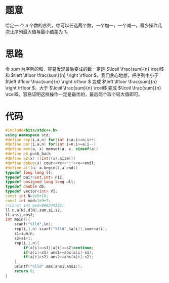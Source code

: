 # 题意
给定一 个 $n$ 个数的序列，你可以任选两个数，一个加一，一个减一，最少操作几次让序列最大值与最小值差为 $1$。
# 思路
令 $sum$ 为序列的和，容易发现最后变成的数一定是 $\lceil \frac{sum}{n} \rceil$ 和 $\left \lfloor \frac{sum}{n} \right \rfloor $，我们贪心地想，把序列中小于 $\left \lfloor \frac{sum}{n} \right \rfloor $ 变成 $\left \lfloor \frac{sum}{n} \right \rfloor $，大于 $\lceil \frac{sum}{n} \rceil$ 变成 $\lceil \frac{sum}{n} \rceil$，容易证明这样操作一定是最优的，最后两个取个较大值即可。
# 代码
```cpp
#include<bits/stdc++.h>
using namespace std;
#define rep(i,a,n) for(int i=a;i<=n;i++)
#define per(i,a,n) for(int i=n;i>=a;i--)
#define mem(a, x) memset(a, x, sizeof(a)) 
#define pb push_back
#define SZ(x) ((int)(x).size())
#define debug(x) cout<<#x<<":"<<x<<endl;
#define all(a) a.begin(),a.end()
typedef long long ll;
typedef pair<int,int> PII;
typedef unsigned long long ull;
typedef double db;
typedef vector<int> VI;
const int N=2e5+10;
const int mod=1e9+7;
//const int mod=998244353;
ll n,a[N],d[N],sum,s1,s2;
ll ans1,ans2;
int main(){
	scanf("%lld",&n);
	rep(i,1,n) scanf("%lld",&a[i]),sum+=a[i];
	s1=sum/n;
	s2=s1+1;
	rep(i,1,n){
		if(a[i]==s1||a[i]==s2)continue;
		if(a[i]<s1) ans1+=abs(a[i]-s1);
		if(a[i]>s2) ans2+=abs(a[i]-s2);
	}
	printf("%lld",max(ans1,ans2));
	return 0;
}
```
